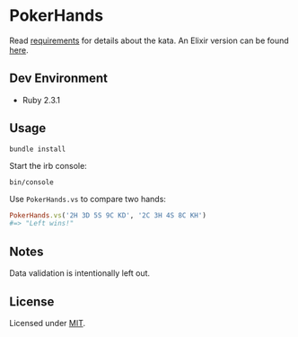 # PokerHands

Read [requirements](REQUIREMENTS.md) for details about the kata. An Elixir version can be found [here](https://github.com/fredwu/kata-poker-hands-elixir).

## Dev Environment

- Ruby 2.3.1

## Usage

```
bundle install
```

Start the irb console:

```
bin/console
```

Use `PokerHands.vs` to compare two hands:

```ruby
PokerHands.vs('2H 3D 5S 9C KD', '2C 3H 4S 8C KH')
#=> "Left wins!"
```

## Notes

Data validation is intentionally left out.

## License

Licensed under [MIT](http://fredwu.mit-license.org/).
